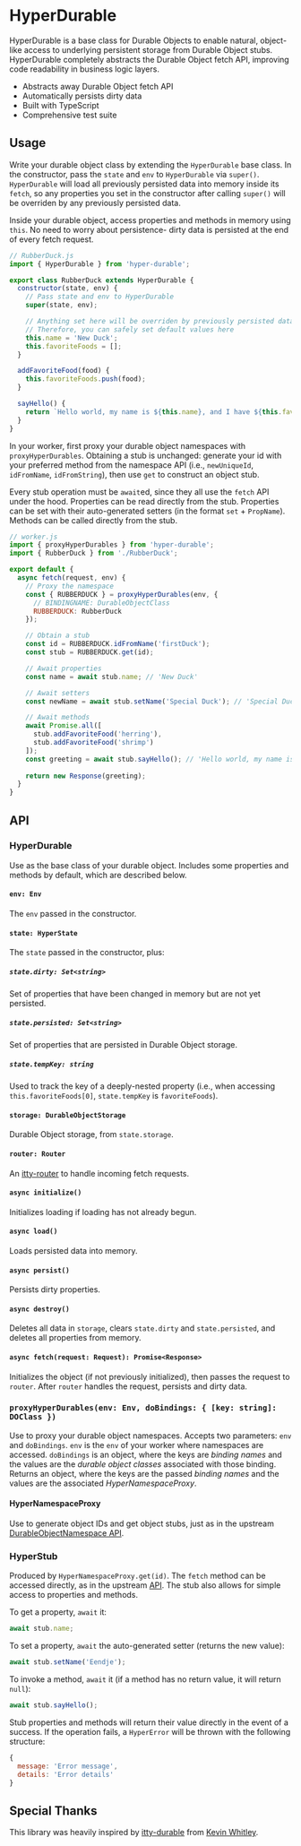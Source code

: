 # HyperDurable

HyperDurable is a base class for Durable Objects to enable natural, object-like access to underlying persistent storage from Durable Object stubs.  HyperDurable completely abstracts the Durable Object fetch API, improving code readability in business logic layers.

- Abstracts away Durable Object fetch API
- Automatically persists dirty data
- Built with TypeScript
- Comprehensive test suite

## Usage

Write your durable object class by extending the `HyperDurable` base class.  In the constructor, pass the `state` and `env` to `HyperDurable` via `super()`.  `HyperDurable` will load all previously persisted data into memory inside its `fetch`, so any properties you set in the constructor after calling `super()` will be overriden by any previously persisted data.

Inside your durable object, access properties and methods in memory using `this`.  No need to worry about persistence- dirty data is persisted at the end of every fetch request.

```javascript
// RubberDuck.js
import { HyperDurable } from 'hyper-durable';

export class RubberDuck extends HyperDurable {
  constructor(state, env) {
    // Pass state and env to HyperDurable
    super(state, env);

    // Anything set here will be overriden by previously persisted data, if any exists
    // Therefore, you can safely set default values here
    this.name = 'New Duck';
    this.favoriteFoods = [];
  }

  addFavoriteFood(food) {
    this.favoriteFoods.push(food);
  }

  sayHello() {
    return `Hello world, my name is ${this.name}, and I have ${this.favoriteFoods.length} favorite foods.`;
  }
}
```

In your worker, first proxy your durable object namespaces with `proxyHyperDurables`.  Obtaining a stub is unchanged: generate your id with your preferred method from the namespace API (i.e., `newUniqueId`, `idFromName`, `idFromString`), then use `get` to construct an object stub.

Every stub operation must be `await`ed, since they all use the `fetch` API under the hood.  Properties can be read directly from the stub.  Properties can be set with their auto-generated setters (in the format `set` + `PropName`).  Methods can be called directly from the stub.

```javascript
// worker.js
import { proxyHyperDurables } from 'hyper-durable';
import { RubberDuck } from './RubberDuck';

export default {
  async fetch(request, env) {
    // Proxy the namespace
    const { RUBBERDUCK } = proxyHyperDurables(env, {
      // BINDINGNAME: DurableObjectClass
      RUBBERDUCK: RubberDuck
    });

    // Obtain a stub
    const id = RUBBERDUCK.idFromName('firstDuck');
    const stub = RUBBERDUCK.get(id);

    // Await properties
    const name = await stub.name; // 'New Duck'

    // Await setters
    const newName = await stub.setName('Special Duck'); // 'Special Duck'

    // Await methods
    await Promise.all([
      stub.addFavoriteFood('herring'),
      stub.addFavoriteFood('shrimp')
    ]);
    const greeting = await stub.sayHello(); // 'Hello world, my name is Special Duck, and I have 2 favorite foods.'
  
    return new Response(greeting);
  }
}
```

## API

### HyperDurable

Use as the base class of your durable object.  Includes some properties and methods by default, which are described below.

#### `env: Env`

The `env` passed in the constructor.

#### `state: HyperState`

The `state` passed in the constructor, plus:

##### `state.dirty: Set<string>`

Set of properties that have been changed in memory but are not yet persisted.

##### `state.persisted: Set<string>`

Set of properties that are persisted in Durable Object storage.

##### `state.tempKey: string`

Used to track the key of a deeply-nested property (i.e., when accessing `this.favoriteFoods[0]`, `state.tempKey` is `favoriteFoods`).

#### `storage: DurableObjectStorage`

Durable Object storage, from `state.storage`.

#### `router: Router`

An [itty-router](https://www.npmjs.com/package/itty-router) to handle incoming fetch requests.

#### `async initialize()`

Initializes loading if loading has not already begun.

#### `async load()`

Loads persisted data into memory.

#### `async persist()`

Persists dirty properties.

#### `async destroy()`

Deletes all data in `storage`, clears `state.dirty` and `state.persisted`, and deletes all properties from memory.

#### `async fetch(request: Request): Promise<Response>`

Initializes the object (if not previously initialized), then passes the request to `router`.  After `router` handles the request, persists and dirty data.

### `proxyHyperDurables(env: Env, doBindings: { [key: string]: DOClass })`

Use to proxy your durable object namespaces.  Accepts two parameters: `env` and `doBindings`.  `env` is the `env` of your worker where namespaces are accessed.  `doBindings` is an object, where the keys are *binding names* and the values are the *durable object classes* associated with those binding.  Returns an object, where the keys are the passed *binding names* and the values are the associated *HyperNamespaceProxy*.

#### HyperNamespaceProxy

Use to generate object IDs and get object stubs, just as in the upstream [DurableObjectNamespace API](https://developers.cloudflare.com/workers/runtime-apis/durable-objects/#accessing-a-durable-object-from-a-worker).

### HyperStub

Produced by `HyperNamespaceProxy.get(id)`.  The `fetch` method can be accessed directly, as in the upstream [API](https://developers.cloudflare.com/workers/runtime-apis/durable-objects/#sending-http-requests).  The stub also allows for simple access to properties and methods.

To get a property, `await` it:

```javascript
await stub.name;
```

To set a property, `await` the auto-generated setter (returns the new value):

```javascript
await stub.setName('Eendje');
```

To invoke a method, `await` it (if a method has no return value, it will return `null`):

```javascript
await stub.sayHello();
```

Stub properties and methods will return their value directly in the event of a success.  If the operation fails, a `HyperError` will be thrown with the following structure:

```javascript
{
  message: 'Error message',
  details: 'Error details'
}
```

## Special Thanks

This library was heavily inspired by [itty-durable](https://github.com/kwhitley/itty-durable) from [Kevin Whitley](https://github.com/kwhitley).
